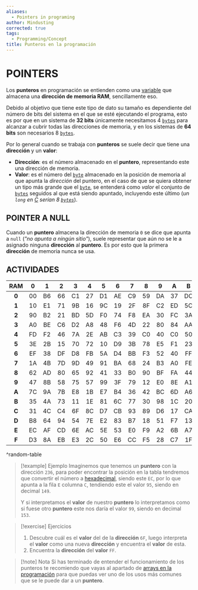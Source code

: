 ```yaml
---
aliases:
  - Pointers in programing
author: Mindusting
corrected: true
tags:
  - Programming/Concept
title: Punteros en la programación
---
```


# POINTERS

Los **punteros** en programación se entienden como una [variable](pc_variable.md) que almacena una **dirección de memoria RAM**, sencillamente eso.

Debido al objetivo que tiene este tipo de dato su tamaño es dependiente del número de bits del sistema en el que se esté ejecutando el programa, esto es por que en un sistema de **32 bits** únicamente necesitamos 4 [`bytes`](pc_byte.md) para alcanzar a cubrir todas las direcciones de memoria, y en los sistemas de **64 bits** son necesarios 8 [`bytes`](pc_byte.md).

Por lo general cuando se trabaja con **punteros** se suele decir que tiene una **dirección** y un **valor**:
- **Dirección**: es el número almacenado en el **puntero**, representando este una dirección de memoria.
- **Valor**: es el número del [`byte`](pc_byte.md) almacenado en la posición de memoria al que apunta la *dirección* del puntero, en el caso de que se quiera obtener un tipo más grande que el [`byte`](pc_byte.md), se entenderá como *valor* el conjunto de [`bytes`](pc_byte.md) seguidos al que está siendo apuntado, incluyendo este último (*un `long` en [C](../c/c.md) serían 8 [`bytes`](pc_byte.md)*).

## POINTER A NULL

Cuando un **puntero** almacena la dirección de memoria `0` se dice que apunta a `null` (*"no apunta a ningún sitio"*), suele representar que aún no se le a asignado ninguna **dirección** al **puntero**. Es por esto que la primera **dirección** de memoria nunca se usa.

## ACTIVIDADES

|  RAM  |  0  |  1  |  2  |  3  |  4  |  5  |  6  |  7  |  8  |  9  |  A  |  B  |  C  |  D  |  E  |  F  |
|:-----:|:---:|:---:|:---:|:---:|:---:|:---:|:---:|:---:|:---:|:---:|:---:|:---:|:---:|:---:|:---:|:---:|
| **0** | 00  | B6  | 66  | C1  | 27  | D1  | AE  | C9  | 59  | DA  | 37  | DC  | 7F  | 20  | DB  | 97  |
| **1** | 10  | E1  | 71  | 9B  | 16  | 9C  | 19  | 2F  | 8F  | C2  | ED  | 5C  | 85  | 34  | 61  | 5F  |
| **2** | 90  | B2  | 21  | BD  | 5D  | F0  | 74  | F8  | EA  | 30  | FC  | 3A  | 1D  | 63  | 87  | 3D  |
| **3** | A0  | BE  | C6  | D2  | A8  | 48  | F6  | 4D  | 22  | 80  | 84  | AA  | E9  | 2D  | B9  | 32  |
| **4** | FD  | F2  | 46  | 7A  | 2E  | AB  | C3  | 39  | C0  | 40  | C0  | 50  | 56  | C8  | 9E  | 45  |
| **5** | 3E  | 2B  | 15  | 70  | 72  | 10  | D9  | 3B  | 78  | E5  | F1  | 23  | 60  | 25  | 67  | 86  |
| **6** | EF  | 38  | DF  | D8  | FB  | 5A  | D4  | BB  | F3  | 52  | 40  | FF  | 8D  | DE  | D5  | A5  |
| **7** | 1A  | 4B  | 7D  | 9D  | 49  | 91  | BA  | 68  | 24  | B3  | A0  | FE  | 82  | 29  | 2A  | D0  |
| **8** | 62  | AD  | 80  | 65  | 92  | 41  | 33  | B0  | 90  | BF  | FA  | 44  | 4F  | 9F  | B5  | 96  |
| **9** | 47  | 8B  | 58  | 75  | 57  | 99  | 3F  | 79  | 12  | E0  | 8E  | A1  | 5B  | A9  | 76  | EE  |
| **A** | 7C  | 9A  | 7B  | E8  | 1B  | E7  | B4  | 36  | 42  | BC  | 6D  | A6  | A3  | 4E  | 60  | E4  |
| **B** | 35  | 4A  | 73  | 11  | 1E  | 81  | 6C  | 77  | 30  | 98  | 1C  | 20  | B0  | CE  | 70  | 26  |
| **C** | 31  | 4C  | C4  | 6F  | 8C  | D7  | CB  | 93  | 89  | D6  | 17  | CA  | 43  | 88  | 3C  | A4  |
| **D** | B8  | 64  | 94  | 54  | 7E  | E2  | 83  | B7  | 18  | 51  | F7  | 13  | CF  | 69  | D0  | C5  |
| **E** | EC  | AF  | CD  | 6E  | AC  | 5E  | 53  | E0  | F9  | A2  | 6B  | A7  | 95  | DD  | 6A  | 55  |
| **F** | D3  | 8A  | EB  | E3  | 2C  | 50  | E6  | CC  | F5  | 28  | C7  | 1F  | 14  | B1  | F0  | F4  |
^random-table

> [!example] Ejemplo
> Imaginemos que tenemos un **puntero** con la dirección `236`, para poder encontrar la posición en la tabla tendremos que convertir el número a [hexadecimal](pc_number_system#HEXADECIMAL), siendo este `EC`, por lo que apunta a la fila `E` columna `C`, tendiendo este el valor `95`, siendo en decimal `149`.
>
> Y si interpretamos el **valor** de nuestro **puntero** lo interpretamos como si fuese otro **puntero** este nos daría el valor `99`, siendo en decimal `153`.

> [!exercise] Ejercicios
> 1. Descubre cuál es el **valor** del de la **dirección** `6F`, luego interpreta el **valor** como una nueva **dirección** y encuentra el **valor** de esta.
> 2. Encuentra la **dirección** del **valor** `FF`.

> [!note] Nota
> Si has terminado de entender el funcionamiento de los punteros te recomiendo que vayas al apartado de [arrays en la programación](pc_array.md) para que puedas ver uno de los usos más comunes que se le puede dar a un **puntero**.
